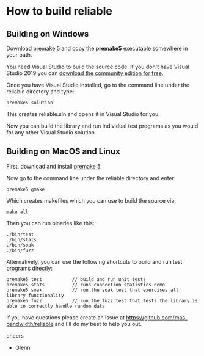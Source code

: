 How to build reliable
=====================

## Building on Windows

Download [premake 5](https://premake.github.io/download.html) and copy the **premake5** executable somewhere in your path.

You need Visual Studio to build the source code. If you don't have Visual Studio 2019 you can [download the community edition for free](https://visualstudio.microsoft.com/thank-you-downloading-visual-studio/?sku=Community&rel=16).

Once you have Visual Studio installed, go to the command line under the reliable directory and type:

    premake5 solution

This creates reliable.sln and opens it in Visual Studio for you.

Now you can build the library and run individual test programs as you would for any other Visual Studio solution.

## Building on MacOS and Linux

First, download and install [premake 5](https://premake.github.io/download.html).

Now go to the command line under the reliable directory and enter:

    premake5 gmake

Which creates makefiles which you can use to build the source via:

    make all

Then you can run binaries like this:

    ./bin/test
    ./bin/stats
    ./bin/soak
    ./bin/fuzz

Alternatively, you can use the following shortcuts to build and run test programs directly:

    premake5 test           // build and run unit tests
    premake5 stats          // runs connection statistics demo
    premake5 soak           // run the soak test that exercises all library functionality
    premake5 fuzz           // run the fuzz test that tests the library is able to correctly handle random data
   
If you have questions please create an issue at https://github.com/mas-bandwidth/reliable and I'll do my best to help you out.

cheers

 - Glenn
